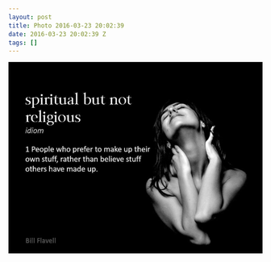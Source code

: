 ```yaml
---
layout: post
title: Photo 2016-03-23 20:02:39
date: 2016-03-23 20:02:39 Z
tags: []
---
```

![](/media/2016/03/141561538514.jpg)

